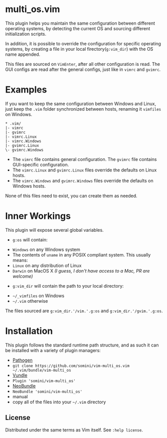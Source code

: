 # multi\_os.vim

This plugin helps you maintain the same configuration between different operating systems, by detecting the current OS and sourcing different initialization scripts.

In addition, it is possible to override the configuration for specific operating systems, by creating a file in your local firectory(`g:vim_dir`) with the OS name appended.

This files are sourced on `VimEnter`, after all other configuration is read. The GUI configs are read after the general configs, just like in `vimrc` and `gvimrc`.

# Examples

If you want to keep the same configuration between Windows and Linux, just keep the `.vim` folder synchronized between hosts, renaming it `vimfiles` on Windows.

    * .vim/
    |- vimrc
    |- gvimrc
    |- vimrc.Linux
    |- vimrc.Windows
    |- gvimrc.Linux
    \- gvimrc.Windows

- The `vimrc` file contains general configuration. The `gvimrc` file contains GUI-specific configuration.
- The `vimrc.Linux` and `gvimrc.Linux` files override the defaults on Linux hosts.
- The `vimrc.Windows` and `gvimrc.Windows` files override the defaults on Windows hosts.

None of this files need to exist, you can create them as needed.

# Inner Workings

This plugin will expose several global variables.

- `g:os` will contain:
 * `Windows` on any Windows system
 * The contents of `uname` in any POSIX compliant system. This usually means:
  * `Linux` on any distribution of Linux
  * `Darwin` on MacOS X *(I guess, I don't have access to a Mac, PR are welcome)*
- `g:vim_dir` will contain the path to your local directory:
 * `~/_vimfiles` on Windows
 * `~/.vim` otherwise

The files sourced are `g:vim_dir.'/vim.'.g:os` and `g:vim_dir.'/gvim.'.g:os`.

# Installation

This plugin follows the standard runtime path structure, and as such it can be installed with a variety of plugin managers:

*  [Pathogen][install_pathogen]
  *  `git clone https://github.com/somini/vim-multi_os.vim ~/.vim/bundle/vim-multi_os`
*  [Vundle][install_vundle]
  *  `Plugin 'somini/vim-multi_os'`
*  [NeoBundle][install_neobundle]
  *  `NeoBundle 'somini/vim-multi_os'`
*  manual
  *  copy all of the files into your `~/.vim` directory

## License

Distributed under the same terms as Vim itself.  See `:help license`.

[install_pathogen]: https://github.com/tpope/vim-pathogen
[install_neobundle]: https://github.com/Shougo/neobundle.vim
[install_vundle]: https://github.com/gmarik/vundle
